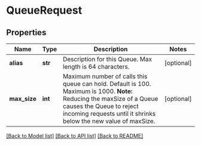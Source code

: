 # QueueRequest

## Properties
Name | Type | Description | Notes
------------ | ------------- | ------------- | -------------
**alias** | **str** | Description for this Queue. Max length is 64 characters. | [optional] 
**max_size** | **int** | Maximum number of calls this queue can hold. Default is 100. Maximum is 1000. **Note:** Reducing the maxSize of a Queue causes the Queue to reject incoming requests until it shrinks below the new value of maxSize. | [optional] 

[[Back to Model list]](../README.md#documentation-for-models) [[Back to API list]](../README.md#documentation-for-api-endpoints) [[Back to README]](../README.md)


